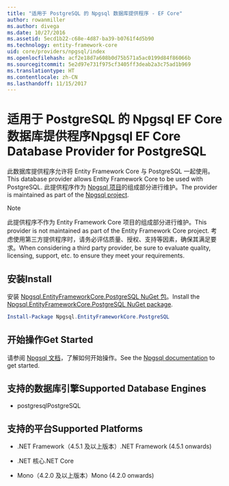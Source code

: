 ```yaml
---
title: "适用于 PostgreSQL 的 Npgsql 数据库提供程序 - EF Core"
author: rowanmiller
ms.author: divega
ms.date: 10/27/2016
ms.assetid: 5ecd1b22-c68e-4d87-ba39-b0761f4d5b90
ms.technology: entity-framework-core
uid: core/providers/npgsql/index
ms.openlocfilehash: acf2e18d7a608b0d75b571a5ac0199d84f86066b
ms.sourcegitcommit: 5e2d97e731f975cf3405ff3deab2a3c75ad1b969
ms.translationtype: HT
ms.contentlocale: zh-CN
ms.lasthandoff: 11/15/2017
---
```

# <a name="npgsql-ef-core-database-provider-for-postgresql"></a><span data-ttu-id="999cd-102">适用于 PostgreSQL 的 Npgsql EF Core 数据库提供程序</span><span class="sxs-lookup"><span data-stu-id="999cd-102">Npgsql EF Core Database Provider for PostgreSQL</span></span>

<span data-ttu-id="999cd-103">此数据库提供程序允许将 Entity Framework Core 与 PostgreSQL 一起使用。</span><span class="sxs-lookup"><span data-stu-id="999cd-103">This database provider allows Entity Framework Core to be used with PostgreSQL.</span></span> <span data-ttu-id="999cd-104">此提供程序作为 [Npgsql 项目](http://www.npgsql.org)的组成部分进行维护。</span><span class="sxs-lookup"><span data-stu-id="999cd-104">The provider is maintained as part of the [Npgsql project](http://www.npgsql.org).</span></span>

> [!NOTE]  
> <span data-ttu-id="999cd-105">此提供程序不作为 Entity Framework Core 项目的组成部分进行维护。</span><span class="sxs-lookup"><span data-stu-id="999cd-105">This provider is not maintained as part of the Entity Framework Core project.</span></span> <span data-ttu-id="999cd-106">考虑使用第三方提供程序时，请务必评估质量、授权、支持等因素，确保其满足要求。</span><span class="sxs-lookup"><span data-stu-id="999cd-106">When considering a third party provider, be sure to evaluate quality, licensing, support, etc. to ensure they meet your requirements.</span></span>

## <a name="install"></a><span data-ttu-id="999cd-107">安装</span><span class="sxs-lookup"><span data-stu-id="999cd-107">Install</span></span>

<span data-ttu-id="999cd-108">安装 [Npgsql.EntityFrameworkCore.PostgreSQL NuGet 包](https://www.nuget.org/packages/Npgsql.EntityFrameworkCore.PostgreSQL)。</span><span class="sxs-lookup"><span data-stu-id="999cd-108">Install the [Npgsql.EntityFrameworkCore.PostgreSQL NuGet package](https://www.nuget.org/packages/Npgsql.EntityFrameworkCore.PostgreSQL).</span></span>

``` powershell
Install-Package Npgsql.EntityFrameworkCore.PostgreSQL
```

## <a name="get-started"></a><span data-ttu-id="999cd-109">开始操作</span><span class="sxs-lookup"><span data-stu-id="999cd-109">Get Started</span></span>

<span data-ttu-id="999cd-110">请参阅 [Npgsql 文档](http://www.npgsql.org/efcore/index.html)，了解如何开始操作。</span><span class="sxs-lookup"><span data-stu-id="999cd-110">See the [Npgsql documentation](http://www.npgsql.org/efcore/index.html) to get started.</span></span>

## <a name="supported-database-engines"></a><span data-ttu-id="999cd-111">支持的数据库引擎</span><span class="sxs-lookup"><span data-stu-id="999cd-111">Supported Database Engines</span></span>

* <span data-ttu-id="999cd-112">postgresql</span><span class="sxs-lookup"><span data-stu-id="999cd-112">PostgreSQL</span></span>

## <a name="supported-platforms"></a><span data-ttu-id="999cd-113">支持的平台</span><span class="sxs-lookup"><span data-stu-id="999cd-113">Supported Platforms</span></span>

* <span data-ttu-id="999cd-114">.NET Framework（4.5.1 及以上版本）</span><span class="sxs-lookup"><span data-stu-id="999cd-114">.NET Framework (4.5.1 onwards)</span></span>

* <span data-ttu-id="999cd-115">.NET 核心</span><span class="sxs-lookup"><span data-stu-id="999cd-115">.NET Core</span></span>

* <span data-ttu-id="999cd-116">Mono（4.2.0 及以上版本）</span><span class="sxs-lookup"><span data-stu-id="999cd-116">Mono (4.2.0 onwards)</span></span>
